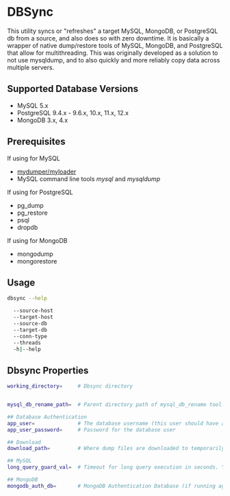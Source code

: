 # DBSync

This utility syncs or "refreshes" a target MySQL, MongoDB, or PostgreSQL db from a source, and also does so with zero downtime. It is basically a wrapper of native dump/restore tools of MySQL, MongoDB, and PostgreSQL that allow for multithreading. This was originally developed as a solution to not use mysqldump, and to also quickly and more reliably copy data across multiple servers.

## Supported Database Versions

* MySQL 5.x
* PostgreSQL 9.4.x - 9.6.x, 10.x, 11.x, 12.x
* MongoDB 3.x, 4.x

## Prerequisites

If using for MySQL
* [mydumper/myloader](https://github.com/maxbube/mydumper)
* MySQL command line tools *mysql* and *mysqldump*

If using for PostgreSQL
* pg_dump
* pg_restore
* psql
* dropdb

If using for MongoDB
* mongodump
* mongorestore

## Usage

```bash
dbsync --help

  --source-host
  --target-host
  --source-db
  --target-db
  --conn-type
  --threads
  -h|--help
```

## Dbsync Properties 

```bash
working_directory=     # Dbsync directory


mysql_db_rename_path=  # Parent directory path of mysql_db_rename tool. 

## Database Authentication 
app_user=              # The database username (this user should have adequate permissions to read objects on the source server, and to create/drop/insert on the target server. Usually we just use a superuser)
app_user_password=     # Password for the database user

## Download 
download_path=         # Where dump files are downloaded to temporarily.

## MySQL 
long_query_guard_val=  # Timeout for long query execution in seconds. You should set it to a relatively high number. Recommended: 10800

## MongoDB 
mongodb_auth_db=       # MongoDB Authentication Database (if running against Mongo servers). It's usually "admin".

```